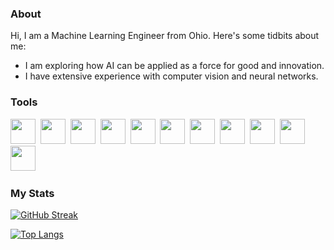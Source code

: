 <!--
**engle212/engle212** is a ✨ _special_ ✨ repository because its `README.md` (this file) appears on your GitHub profile.

Here are some ideas to get you started:

- 🔭 I’m currently working on ...
- 🌱 I’m currently learning ...
- 👯 I’m looking to collaborate on ...
- 🤔 I’m looking for help with ...
- 💬 Ask me about ...
- 📫 How to reach me: ...
- 😄 Pronouns: ...
- ⚡ Fun fact: ...
-->

### About
Hi, I am a Machine Learning Engineer from Ohio. Here's some tidbits about me:
- I am exploring how AI can be applied as a force for good and innovation.
- I have extensive experience with computer vision and neural networks.


### Tools
<img src="https://cdn.jsdelivr.net/gh/devicons/devicon@latest/icons/python/python-original-wordmark.svg" width="40" height="40" />&nbsp;
<img src="https://cdn.jsdelivr.net/gh/devicons/devicon@latest/icons/archlinux/archlinux-original.svg" width="40" height="40"/>&nbsp;
<img src="https://cdn.jsdelivr.net/gh/devicons/devicon@latest/icons/pytorch/pytorch-plain-wordmark.svg" width="40" height="40"/>&nbsp;
<img src="https://cdn.jsdelivr.net/gh/devicons/devicon@latest/icons/cplusplus/cplusplus-original.svg" width="40" height="40"/>&nbsp;
<img src="https://cdn.jsdelivr.net/gh/devicons/devicon@latest/icons/css3/css3-original.svg" width="40" height="40"/>&nbsp;
<img src="https://cdn.jsdelivr.net/gh/devicons/devicon@latest/icons/java/java-original-wordmark.svg" width="40" height="40"/>&nbsp;
<img src="https://cdn.jsdelivr.net/gh/devicons/devicon@latest/icons/javascript/javascript-original.svg" width="40" height="40"/>&nbsp;
<img src="https://cdn.jsdelivr.net/gh/devicons/devicon@latest/icons/html5/html5-original.svg" width="40" height="40"/>&nbsp;
<img src="https://cdn.jsdelivr.net/gh/devicons/devicon@latest/icons/git/git-plain-wordmark.svg" width="40" height="40"/>&nbsp;
<img src="https://cdn.jsdelivr.net/gh/devicons/devicon@latest/icons/matlab/matlab-original.svg" width="40" height="40"/>&nbsp;
<img src="https://cdn.jsdelivr.net/gh/devicons/devicon@latest/icons/postgresql/postgresql-plain-wordmark.svg" width="40" height="40"/>&nbsp;








### My Stats
[![GitHub Streak](http://github-readme-streak-stats.herokuapp.com?user=engle212&theme=dark&background=000000)](https://git.io/streak-stats)

[![Top Langs](https://github-readme-stats.vercel.app/api/top-langs/?username=engle212&layout=compact&theme=vision-friendly-dark)](https://github.com/anuraghazra/github-readme-stats)
